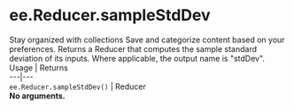  
#  ee.Reducer.sampleStdDev
Stay organized with collections  Save and categorize content based on your preferences. 
Returns a Reducer that computes the sample standard deviation of its inputs. Where applicable, the output name is "stdDev". Usage | Returns  
---|---  
`ee.Reducer.sampleStdDev()` | Reducer  
**No arguments.**
